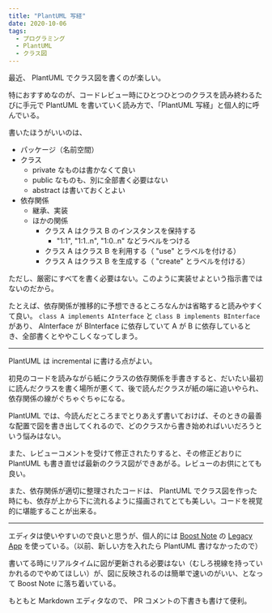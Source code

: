 ```yaml
---
title: "PlantUML 写経"
date: 2020-10-06
tags:
  - プログラミング
  - PlantUML
  - クラス図
---
```


最近、 PlantUML でクラス図を書くのが楽しい。

特におすすめなのが、コードレビュー時にひとつひとつのクラスを読み終わるたびに手元で PlantUML を書いていく読み方で、「PlantUML 写経」と個人的に呼んでいる。

書いたほうがいいのは、

- パッケージ（名前空間）
- クラス
  - private なものは書かなくて良い
  - public なものも、別に全部書く必要はない
  - abstract は書いておくとよい
- 依存関係
  - 継承、実装
  - ほかの関係
    - クラス A はクラス B のインスタンスを保持する
      - "1:1", "1:1..n", "1:0..n" などラベルをつける
    - クラス A はクラス B を利用する（ "use" とラベルを付ける）
    - クラス A はクラス B を生成する（ "create" とラベルを付ける）

ただし、厳密にすべてを書く必要はない。このように実装せよという指示書ではないのだから。

たとえば、依存関係が推移的に予想できるところなんかは省略すると読みやすくて良い。 `class A implements AInterface` と `class B implements BInterface` があり、 AInterface が BInterface に依存していて A が B に依存しているとき、全部書くとややこしくなってしまう。

---

PlantUML は incremental に書ける点がよい。

初見のコードを読みながら紙にクラスの依存関係を手書きすると、だいたい最初に読んだクラスを書く場所が悪くて、後で読んだクラスが紙の端に追いやられ、依存関係の線がぐちゃぐちゃになる。

PlantUML では、今読んだところまでとりあえず書いておけば、そのときの最善な配置で図を書き出してくれるので、どのクラスから書き始めればいいだろうという悩みはない。

また、レビューコメントを受けて修正されたりすると、その修正どおりに PlantUML も書き直せば最新のクラス図ができあがる。レビューのお供にとても良い。

また、依存関係が適切に整理されたコードは、 PlantUML でクラス図を作った時にも、依存が上から下に流れるように描画されてとても美しい。コードを視覚的に堪能することが出来る。

---

エディタは使いやすいので良いと思うが、個人的には [Boost Note](https://boostnote.io/) の [Legacy App](https://github.com/BoostIO/boost-releases/releases/tag/v0.16.1) を使っている。（以前、新しい方を入れたら PlantUML 書けなかったので）

書いてる時にリアルタイムに図が更新される必要はない（むしろ視線を持っていかれるのでやめてほしい）が、図に反映されるのは簡単で速いのがいい、となって Boost Note に落ち着いている。

もともと Markdown エディタなので、 PR コメントの下書きも書けて便利。

